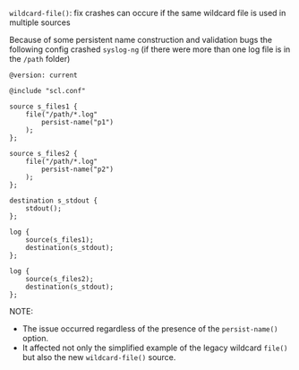 `wildcard-file()`: fix crashes can occure if the same wildcard file is used in multiple sources

Because of some persistent name construction and validation bugs the following config crashed `syslog-ng`
(if there were more than one log file is in the `/path` folder)

``` config
@version: current

@include "scl.conf"

source s_files1 {
    file("/path/*.log"
        persist-name("p1")
    );
};

source s_files2 {
    file("/path/*.log"
        persist-name("p2")
    );
};

destination s_stdout {
    stdout();
};

log {
    source(s_files1);
    destination(s_stdout);
};

log {
    source(s_files2);
    destination(s_stdout);
};
```

NOTE:

- The issue occurred regardless of the presence of the `persist-name()` option.
- It affected not only the simplified example of the legacy wildcard `file()` but also the new `wildcard-file()` source.
